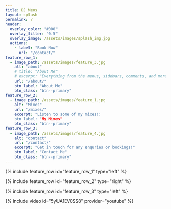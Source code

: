 ```yaml
---
title: DJ Neos
layout: splash
permalink: /
header:
  overlay_color: "#000"
  overlay_filter: "0.5"
  overlay_image: /assets/images/splash_img.jpg
  actions:
    - label: "Book Now"
      url: "/contact/"
feature_row_1:
  - image_path: /assets/images/feature_3.jpg
    alt: "about"
    # title: "About Me"
    # excerpt: "Everything from the menus, sidebars, comments, and more can be configured or set with YAML Front Matter."
    url: "/about/"
    btn_label: "About Me"
    btn_class: "btn--primary"
feature_row_2:
  - image_path: /assets/images/feature_1.jpg
    alt: "Mixes"
    url: "/mixes/"
    excerpt: "Listen to some of my mixes!:
    btn_label: "My Mixes"
    btn_class: "btn--primary"
feature_row_3:
  - image_path: /assets/images/feature_4.jpg
    alt: "contact"
    url: "/contact/"
    excerpt: "Get in touch for any enquries or bookings!"
    btn_label: "Contact Me"
    btn_class: "btn--primary"
---
```





{% include feature_row id="feature_row_1" type="left" %}

{% include feature_row id="feature_row_2" type="right" %}

{% include feature_row id="feature_row_3" type="left" %}

{% include video id="5yUA1EV0SS8" provider="youtube" %}
